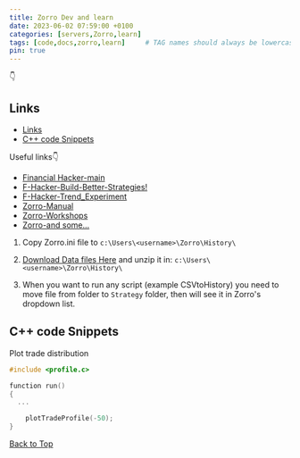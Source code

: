 ```yaml
---
title: Zorro Dev and learn
date: 2023-06-02 07:59:00 +0100
categories: [servers,Zorro,learn]
tags: [code,docs,zorro,learn]     # TAG names should always be lowercase
pin: true
---
```

👇

## Links

- [Links](#links)
- [C++ code Snippets](#c-code-snippets)

Useful links👇

- [Financial Hacker-main](https://financial-hacker.com/)
- [F-Hacker-Build-Better-Strategies!](https://financial-hacker.com/build-better-strategies/)
- [F-Hacker-Trend_Experiment](https://financial-hacker.com/trend-delusion-or-reality/)
- [Zorro-Manual](https://zorro-project.com/manual/)
- [Zorro-Workshops](https://zorro-project.com/manual/en/tutorial_var.htm)
- [Zorro-and some...](https://zorro-project.com/manual/en/tutorial_var.htm)

1. Copy Zorro.ini file to `c:\Users\<username>\Zorro\History\`

2. [Download Data files Here](https://drive.google.com/drive/folders/18pgkha-lJdYKEz5vwGyM9AoOzfD6pXoG?usp=share_link) and unzip it in: `c:\Users\<username>\Zorro\History\`

3. When you want to run any script (example CSVtoHistory) you need to move file from folder to `Strategy` folder, then will see it in Zorro's dropdown list.

## C++ code Snippets

Plot trade distribution

```cpp
#include <profile.c>

function run()
{
  ...

    plotTradeProfile(-50);
}
```

[Back to Top](#links)
